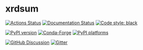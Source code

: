 # xrdsum

[![Actions Status][actions-badge]][actions-link]
[![Documentation Status][rtd-badge]][rtd-link]
[![Code style: black][black-badge]][black-link]

[![PyPI version][pypi-version]][pypi-link]
[![Conda-Forge][conda-badge]][conda-link]
[![PyPI platforms][pypi-platforms]][pypi-link]

[![GitHub Discussion][github-discussions-badge]][github-discussions-link]
[![Gitter][gitter-badge]][gitter-link]

<!-- prettier-ignore-start -->
[actions-badge]:            https://github.com/BristolComputing/xrdsum/workflows/CI/badge.svg
[actions-link]:             https://github.com/BristolComputing/xrdsum/actions
[black-badge]:              https://img.shields.io/badge/code%20style-black-000000.svg
[black-link]:               https://github.com/psf/black
[conda-badge]:              https://img.shields.io/conda/vn/conda-forge/xrdsum
[conda-link]:               https://github.com/conda-forge/xrdsum-feedstock
[github-discussions-badge]: https://img.shields.io/static/v1?label=Discussions&message=Ask&color=blue&logo=github
[github-discussions-link]:  https://github.com/BristolComputing/xrdsum/discussions
[gitter-badge]:             https://badges.gitter.im/https://github.com/BristolComputing/xrdsum/community.svg
[gitter-link]:              https://gitter.im/https://github.com/BristolComputing/xrdsum/community?utm_source=badge&utm_medium=badge&utm_campaign=pr-badge
[pypi-link]:                https://pypi.org/project/xrdsum/
[pypi-platforms]:           https://img.shields.io/pypi/pyversions/xrdsum
[pypi-version]:             https://badge.fury.io/py/xrdsum.svg
[rtd-badge]:                https://readthedocs.org/projects/xrdsum/badge/?version=latest
[rtd-link]:                 https://xrdsum.readthedocs.io/en/latest/?badge=latest
[sk-badge]:                 https://scikit-hep.org/assets/images/Scikit--HEP-Project-blue.svg
<!-- prettier-ignore-end -->

